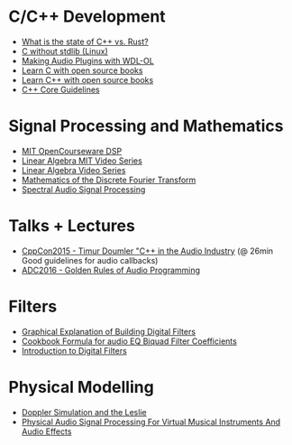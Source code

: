 # C/C++ Development

* [What is the state of C++ vs. Rust?][hnrust]
* [C without stdlib (Linux)][nostd]
* [Making Audio Plugins with WDL-OL][wdl-plugs]
* [Learn C with open source books][osbooks]
* [Learn C++ with open source books][cppbooks]
* [C++ Core Guidelines][guidelines]

[hnrust]: https://news.ycombinator.com/item?id=12744317
[nostd]: http://weeb.ddns.net/0/programming/c_without_standard_library_linux.txt
[wdl-plugs]: http://martin-finke.de/blog/tags/making_audio_plugins.html
[osbooks]: https://www.ossblog.org/learn-c-programming-with-9-excellent-open-source-books/
[cppbooks]: https://www.ossblog.org/master-c-programming-with-open-source-books/
[guidelines]: http://isocpp.github.io/CppCoreGuidelines/CppCoreGuidelines


# Signal Processing and Mathematics

* [MIT OpenCourseware DSP][mitdsp]
* [Linear Algebra MIT Video Series][lamit]
* [Linear Algebra Video Series][layt]
* [Mathematics of the Discrete Fourier Transform][jos-mdft]
* [Spectral Audio Signal Processing][jos-saps]

[mitdsp]: https://ocw.mit.edu/courses/find-by-topic/#cat=engineering&subcat=electricalengineering&spec=signalprocessing
[lamit]: https://ocw.mit.edu/courses/mathematics/18-06-linear-algebra-spring-2010/index.htm
[layt]: https://www.youtube.com/watch?v=kjBOesZCoqc&list=PLZHQObOWTQDPD3MizzM2xVFitgF8hE_ab
[jos-mdft]: https://ccrma.stanford.edu/~jos/mdft/
[jos-saps]: https://ccrma.stanford.edu/~jos/sasp/


# Talks + Lectures

* [CppCon2015 - Timur Doumler "C++ in the Audio Industry][cppAudioInd] (@ 26min Good guidelines for audio callbacks)
* [ADC2016 - Golden Rules of Audio Programming][goldenRules]

[cppAudioInd]: https://www.youtube.com/watch?v=boPEO2auJj4
[goldenRules]: https://www.youtube.com/watch?v=SJXGSJ6Zoro


# Filters
 * [Graphical Explanation of Building Digital Filters][dgtfilt]
 * [Cookbook Formula for audio EQ Biquad Filter Coefficients][cookcoef]
 * [Introduction to Digital Filters][jos-filters]

[dgtfilt]: https://www.youtube.com/watch?v=FnpkBE4kJ6Q
[cookcoef]: http://www.musicdsp.org/files/Audio-EQ-Cookbook.txt
[jos-filters]: https://ccrma.stanford.edu/~jos/filters/


# Physical Modelling
* [Doppler Simulation and the Leslie][jos-leslie]
* [Physical Audio Signal Processing For Virtual Musical Instruments And Audio Effects][jos-phys]

[jos-leslie]: https://ccrma.stanford.edu/~jos/doppler/doppler.pdf
[jos-phys]: https://ccrma.stanford.edu/~jos/pasp/
